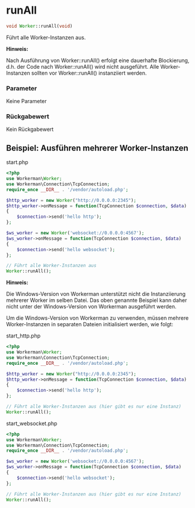 # runAll
```php
void Worker::runAll(void)
```
Führt alle Worker-Instanzen aus.

**Hinweis:**

Nach Ausführung von Worker::runAll() erfolgt eine dauerhafte Blockierung, d.h. der Code nach Worker::runAll() wird nicht ausgeführt. Alle Worker-Instanzen sollten vor Worker::runAll() instanziiert werden.

### Parameter
Keine Parameter

### Rückgabewert
Kein Rückgabewert

## Beispiel: Ausführen mehrerer Worker-Instanzen

start.php

```php
<?php
use Workerman\Worker;
use Workerman\Connection\TcpConnection;
require_once __DIR__ . '/vendor/autoload.php';

$http_worker = new Worker("http://0.0.0.0:2345");
$http_worker->onMessage = function(TcpConnection $connection, $data)
{
    $connection->send('hello http');
};

$ws_worker = new Worker('websocket://0.0.0.0:4567');
$ws_worker->onMessage = function(TcpConnection $connection, $data)
{
    $connection->send('hello websocket');
};

// Führt alle Worker-Instanzen aus
Worker::runAll();
```


**Hinweis:**

Die Windows-Version von Workerman unterstützt nicht die Instanziierung mehrerer Worker im selben Datei. Das oben genannte Beispiel kann daher nicht unter der Windows-Version von Workerman ausgeführt werden.

Um die Windows-Version von Workerman zu verwenden, müssen mehrere Worker-Instanzen in separaten Dateien initialisiert werden, wie folgt:

start_http.php
```php
<?php
use Workerman\Worker;
use Workerman\Connection\TcpConnection;
require_once __DIR__ . '/vendor/autoload.php';

$http_worker = new Worker("http://0.0.0.0:2345");
$http_worker->onMessage = function(TcpConnection $connection, $data)
{
    $connection->send('hello http');
};

// Führt alle Worker-Instanzen aus (hier gibt es nur eine Instanz)
Worker::runAll();
```


start_websocket.php
```php
<?php
use Workerman\Worker;
use Workerman\Connection\TcpConnection;
require_once __DIR__ . '/vendor/autoload.php';

$ws_worker = new Worker('websocket://0.0.0.0:4567');
$ws_worker->onMessage = function(TcpConnection $connection, $data)
{
    $connection->send('hello websocket');
};

// Führt alle Worker-Instanzen aus (hier gibt es nur eine Instanz)
Worker::runAll();
```

